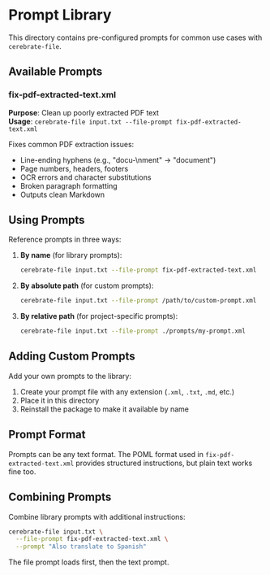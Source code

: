 # Prompt Library

This directory contains pre-configured prompts for common use cases with `cerebrate-file`.

## Available Prompts

### fix-pdf-extracted-text.xml
**Purpose**: Clean up poorly extracted PDF text  
**Usage**: `cerebrate-file input.txt --file-prompt fix-pdf-extracted-text.xml`

Fixes common PDF extraction issues:
- Line-ending hyphens (e.g., "docu-\nment" → "document")
- Page numbers, headers, footers
- OCR errors and character substitutions
- Broken paragraph formatting
- Outputs clean Markdown

## Using Prompts

Reference prompts in three ways:

1. **By name** (for library prompts):
   ```bash
   cerebrate-file input.txt --file-prompt fix-pdf-extracted-text.xml
   ```

2. **By absolute path** (for custom prompts):
   ```bash
   cerebrate-file input.txt --file-prompt /path/to/custom-prompt.xml
   ```

3. **By relative path** (for project-specific prompts):
   ```bash
   cerebrate-file input.txt --file-prompt ./prompts/my-prompt.xml
   ```

## Adding Custom Prompts

Add your own prompts to the library:

1. Create your prompt file with any extension (`.xml`, `.txt`, `.md`, etc.)
2. Place it in this directory
3. Reinstall the package to make it available by name

## Prompt Format

Prompts can be any text format. The POML format used in `fix-pdf-extracted-text.xml` provides structured instructions, but plain text works fine too.

## Combining Prompts

Combine library prompts with additional instructions:

```bash
cerebrate-file input.txt \
  --file-prompt fix-pdf-extracted-text.xml \
  --prompt "Also translate to Spanish"
```

The file prompt loads first, then the text prompt.